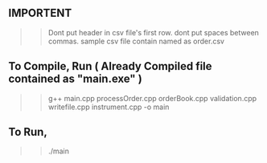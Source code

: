 ## IMPORTENT
>> Dont put header in csv file's first row.
>> dont put spaces between commas.
>> sample csv file contain named as order.csv


## To Compile, Run ( Already Compiled file contained as "main.exe" )
>> g++ main.cpp processOrder.cpp orderBook.cpp validation.cpp writefile.cpp instrument.cpp -o main

## To Run,
>> ./main



